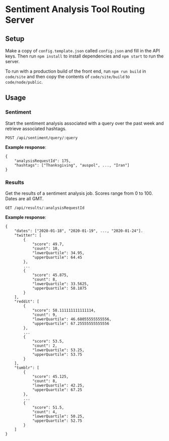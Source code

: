 # Sentiment Analysis Tool Routing Server

## Setup

Make a copy of `config.template.json` called `config.json` and fill in the API keys. Then run `npm install` to install dependencies and `npm start` to run the server.

To run with a production build of the front end, run `npm run build` in `code/site` and then copy the contents of `code/site/build` to `code/node/public`.

## Usage

### Sentiment

Start the sentiment analysis associated with a query over the past week and retrieve associated hashtags.

    POST /api/sentiment/query/:query

**Example response**:

    {
        "analysisRequestId": 175,
        "hashtags": ["Thanksgiving", "auspol", ..., "Iran"]
    }

### Results

Get the results of a sentiment analysis job. Scores range from 0 to 100. Dates are all GMT.

    GET /api/results/:analysisRequestId

**Example response**:

    {
        "dates": ["2020-01-18", "2020-01-19", ..., "2020-01-24"].
        "twitter": [
            {
                "score": 49.7,
                "count": 10,
                "lowerQuartile": 34.95,
                "upperQuartile": 64.45
            },
            ...
            {
                "score": 45.875,
                "count": 8,
                "lowerQuartile": 33.5625,
                "upperQuartile": 58.1875
            }
        ],
        "reddit": [
            {
                "score": 58.111111111111114,
                "count": 9,
                "lowerQuartile": 46.68055555555556,
                "upperQuartile": 67.25555555555556
            },
            ...
            {
                "score": 53.5,
                "count": 2,
                "lowerQuartile": 53.25,
                "upperQuartile": 53.75
            }
        ],
        "tumblr": [
            {
                "score": 45.125,
                "count": 8,
                "lowerQuartile": 42.25,
                "upperQuartile": 67.25
            },
            ...
            {
                "score": 51.5,
                "count": 4,
                "lowerQuartile": 50.25,
                "upperQuartile": 52.75
            }
        ]
    }
